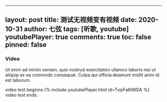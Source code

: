  --- 
 layout: post 
 title: 测试无视频变有视频 
 date: 2020-10-31 
 author: 七弦 
 tags: [听歌, youtube] 
 youtubePlayer: true
 comments: true 
 toc: false 
 pinned: false 
 --- 
   ### Video 
   Ut enim ad minim veniam, quis nostrud exercitation ullamco laboris nisi ut aliquip ex ea commodo consequat. 
   Culpa qui officia deserunt mollit anim id est laborum. 
   <!--more--> 
   video test beginns 
   {% include youtubePlayer.html id=TvjsFa6tWDA %} 
   video test ends. 
